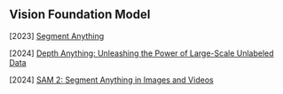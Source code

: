 ## Vision Foundation Model

[2023] [Segment Anything](https://arxiv.org/abs/2304.02643)

[2024] [Depth Anything: Unleashing the Power of Large-Scale Unlabeled Data](https://arxiv.org/abs/2401.10891)

[2024] [SAM 2: Segment Anything in Images and Videos](https://ai.meta.com/sam2/)